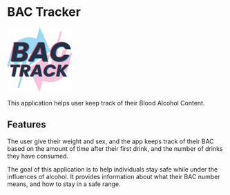  <p align="center">
    <h1>BAC Tracker</h1>
    <img src="./src/assets/BACTRACK.png" alt="Logo" height="150px" width="150px" />
  </a>
</p>


This application helps user keep track of their Blood Alcohol Content. 

## Features

The user give their weight and sex, and the app keeps track of their BAC based on the amount of time after their first drink, and the number of drinks they have consumed.

The goal of this application is to help individuals stay safe while under the influences of alcohol. It provides information about what their BAC number means, and how to stay in a safe range.
